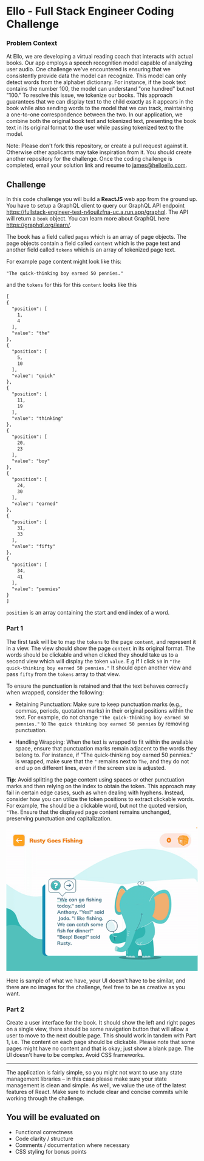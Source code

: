 # Ello - Full Stack Engineer Coding Challenge

### Problem Context

At Ello, we are developing a virtual reading coach that interacts with actual books. Our app employs a speech recognition model capable of analyzing user audio. One challenge we've encountered is ensuring that we consistently provide data the model can recognize. This model can only detect words from the alphabet dictionary. For instance, if the book text contains the number 100, the model can understand "one hundred" but not "100." To resolve this issue, we tokenize our books. This approach guarantees that we can display text to the child exactly as it appears in the book while also sending words to the model that we can track, maintaining a one-to-one correspondence between the two. In our application, we combine both the original book text and tokenized text, presenting the book text in its original format to the user while passing tokenized text to the model.

Note: Please don't fork this repository, or create a pull request against it. Otherwise other applicants may take inspiration from it. You should create another repository for the challenge. Once the coding challenge is completed, email your solution link and resume to [james@helloello.com](mailto:james@helloello.com).

## Challenge

In this code challenge you will build a **ReactJS** web app from the ground up. You have to setup a GraphQL client to query our GraphQL API endpoint https://fullstack-engineer-test-n4ouilzfna-uc.a.run.app/graphql. The API will return a `book` object. You can learn more about GraphQL here https://graphql.org/learn/.

The book has a field called `pages` which is an array of page objects. The page objects contain a field called `content` which is the page text and another field called `tokens` which is an array of tokenized page text.

For example page content might look like this:

```
"The quick-thinking boy earned 50 pennies."
```

and the `tokens` for this for this `content` looks like this


```
[
{
  "position": [
    1,
    4
  ],
  "value": "the"
},
{
  "position": [
    5,
    10
  ],
  "value": "quick"
},
{
  "position": [
    11,
    19
  ],
  "value": "thinking"
},
{
  "position": [
    20,
    23
  ],
  "value": "boy"
},
{
  "position": [
    24,
    30
  ],
  "value": "earned"
},
{
  "position": [
    31,
    33
  ],
  "value": "fifty"
},
{
  "position": [
    34,
    41
  ],
  "value": "pennies"
}
]
```

`position` is an array containing the start and end index of a word.

### Part 1

The first task will be to map the `tokens` to the page `content`, and represent it in a view. The view should show the page `content` in its original format. The words should be clickable and when clicked they should take us to a second view which will display the token `value`. E.g If I click `50` in `"The quick-thinking boy earned 50 pennies."` It should open another view and pass `fifty` from the `tokens` array to that view.

To ensure the punctuation is retained and that the text behaves correctly when wrapped, consider the following:

- Retaining Punctuation: Make sure to keep punctuation marks (e.g., commas, periods, quotation marks) in their original positions within the text. For example, do not change `"The quick-thinking boy earned 50 pennies."` to `The quick thinking boy earned 50 pennies` by removing punctuation.

- Handling Wrapping: When the text is wrapped to fit within the available space, ensure that punctuation marks remain adjacent to the words they belong to. For instance, if "The quick-thinking boy earned 50 pennies." is wrapped, make sure that the `"` remains next to `The`, and they do not end up on different lines, even if the screen size is adjusted.

**Tip**: Avoid splitting the page content using spaces or other punctuation marks and then relying on the index to obtain the token. This approach may fail in certain edge cases, such as when dealing with hyphens. Instead, consider how you can utilize the token positions to extract clickable words. For example, `The` should be a clickable word, but not the quoted version, `"The`. Ensure that the displayed page content remains unchanged, preserving punctuation and capitalization.

![](https://github.com/ElloTechnology/full-stack-test/blob/main/ezgif-4-61ef17b8bc.gif)

Here is sample of what we have, your UI doesn't have to be similar, and there are no images for the challenge, feel free to be as creative as you want.

### Part 2

Create a user interface for the book. It should show the left and right pages on a single view, there should be some navigation button that will allow a user to move to the next double page. This should work in tandem with Part 1, i.e. The content on each page should be clickable. Please note that some pages might have no content and that is okay; just show a blank page. The UI doesn't have to be complex. Avoid CSS frameworks.

___

The application is fairly simple, so you might not want to use any state management libraries – in this case please make sure your state management is clean and simple. As well, we value the use of the latest features of React. Make sure to include clear and concise commits while working through the challenge.

## You will be evaluated on

- Functional correctness
- Code clarity / structure
- Comments / documentation where necessary
- CSS styling for bonus points
